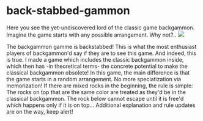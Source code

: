 # back-stabbed-gammon
 Here you see the yet-undiscovered lord of the classic game backgammon. Imagine the game starts with any possible arrangement. Why not?..
![](https://github.com/ahmet-umut/back-stabbed-gammon/blob/main/random%20play.gif)

 The backgammon gamme is backstabbed! This is what the most enthusiast players of backgammon'd say if they are to see this game. And indeed, this is true. I made a game which includes the classic backgammon inside, which then has -in theoretical terms- the concrete potential to make the classical backgammon obsolete!
 In this game, the main difference is that the game starts in a random arrangement. No more speciatization via memorization! If there are mixed rocks in the beginning, the rule is simple: The rocks on top that are the same color are treated as they'd be in the classical backgammon. The rock below cannot escape until it is free'd which happens only if it is on top... Additional explanation and rule updates are on the way, keep alert!
